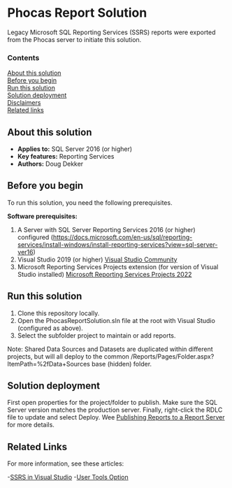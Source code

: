 # Phocas Report Solution
Legacy Microsoft SQL Reporting Services (SSRS) reports were exported from the Phocas server to initiate this solution.

### Contents

[About this solution](#about-this-solution)<br/>
[Before you begin](#before-you-begin)<br/>
[Run this solution](#run-this-solution)<br/>
[Solution deployment](#solution-deployment)<br/>
[Disclaimers](#disclaimers)<br/>
[Related links](#related-links)<br/>


<a name=about-this-solution></a>

## About this solution

- **Applies to:** SQL Server 2016 (or higher) 
- **Key features:** Reporting Services
- **Authors:** Doug Dekker

<a name=before-you-begin></a>

## Before you begin

To run this solution, you need the following prerequisites.

**Software prerequisites:**

1. A Server with SQL Server Reporting Services 2016 (or higher) configured (https://docs.microsoft.com/en-us/sql/reporting-services/install-windows/install-reporting-services?view=sql-server-ver16)
2. Visual Studio 2019 (or higher) [Visual Studio Community](https://visualstudio.microsoft.com/vs/community/)
3. Microsoft Reporting Services Projects extension (for version of Visual Studio installed) [Microsoft Reporting Services Projects 2022](https://marketplace.visualstudio.com/items?itemName=ProBITools.MicrosoftReportProjectsforVisualStudio2022)

<a name=run-this-solution></a>

## Run this solution

<!-- Step by step instructions. Here's a few examples -->

1. Clone this repository locally.
2. Open the PhocasReportSolution.sln file at the root with Visual Studio (configured as above).
3. Select the subfolder project to maintain or add reports.

Note: Shared Data Sources and Datasets are duplicated within different projects, but will all deploy to the common /Reports/Pages/Folder.aspx?ItemPath=%2fData+Sources base (hidden) folder.

<a name=solution-deployment></a>

## Solution deployment

First open properties for the project/folder to publish. Make sure the SQL Server version matches the production server.  Finally, right-click the RDLC file to update and select Deploy. Wee [Publishing Reports to a Report Server](https://docs.microsoft.com/en-us/sql/reporting-services/reports/publishing-reports-to-a-report-server?view=sql-server-ver16) for more details.

## Related Links
<!-- Links to more articles. Remember to delete "en-us" from the link path. -->

For more information, see these articles:

-[SSRS in Visual Studio](https://www.sqlservercentral.com/articles/ssrs-in-visual-studio)
-[User Tools Option](https://docs.microsoft.com/en-us/sql/reporting-services/tools/design-reporting-services-paginated-reports-with-report-designer-ssrs?view=sql-server-ver16)